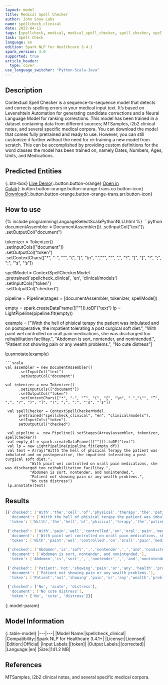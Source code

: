 ```yaml
---
layout: model
title: Medical Spell Checker
author: John Snow Labs
name: spellcheck_clinical
date: 2022-04-11
tags: [spellcheck, medical, medical_spell_checker, spell_checker, spelling_corrector, en, licensed]
task: Spell Check
language: en
edition: Spark NLP for Healthcare 3.4.1
spark_version: 3.0
supported: true
article_header:
  type: cover
use_language_switcher: "Python-Scala-Java"
---
```


## Description

Contextual Spell Checker is a sequence-to-sequence model that detects and corrects spelling errors in your medical input text. It’s based on Levenshtein Automation for generating candidate corrections and a Neural Language Model for ranking corrections. This model has been trained in a dataset containing data from different sources; MTSamples, i2b2 clinical notes, and several specific medical corpora. You can download the model that comes fully pretrained and ready to use. However, you can still customize it further without the need for re-training a new model from scratch. This can be accomplished by providing custom definitions for the word classes the model has been trained on, namely Dates, Numbers, Ages, Units, and Medications.

## Predicted Entities



{:.btn-box}
[Live Demo](https://demo.johnsnowlabs.com/healthcare/CONTEXTUAL_SPELL_CHECKER/){:.button.button-orange}
[Open in Colab](https://colab.research.google.com/github/JohnSnowLabs/spark-nlp-workshop/blob/master/tutorials/Certification_Trainings/Healthcare/6.Clinical_Context_Spell_Checker.ipynb){:.button.button-orange.button-orange-trans.co.button-icon}
[Download](https://s3.amazonaws.com/auxdata.johnsnowlabs.com/clinical/models/spellcheck_clinical_en_3.4.1_3.0_1649672133997.zip){:.button.button-orange.button-orange-trans.arr.button-icon}

## How to use



<div class="tabs-box" markdown="1">
{% include programmingLanguageSelectScalaPythonNLU.html %}
```python
documentAssembler = DocumentAssembler()\
  .setInputCol("text")\
  .setOutputCol("document")

tokenizer = Tokenizer()\
      .setInputCols(["document"])\
      .setOutputCol("token")\
      .setContextChars(["*", "-", "“", "(", "[", "\n", ".","\"", "”", ",", "?", ")", "]", "!", ";", ":", "'s", "’s"])

spellModel = ContextSpellCheckerModel\
    .pretrained('spellcheck_clinical', 'en', 'clinical/models')\
    .setInputCols("token")\
    .setOutputCol("checked")

pipeline = Pipeline(stages = [documentAssembler, tokenizer, spellModel])

empty = spark.createDataFrame([[""]]).toDF("text")
lp = LightPipeline(pipeline.fit(empty))

example = ["Witth the hell of phisical terapy the patient was imbulated and on postoperative, the impatient tolerating a post curgical soft diet.",
           "With paint wel controlled on orall pain medications, she was discharged too reihabilitation facilitay.",
           "Abdomen is sort, nontender, and nonintended.",
           "Patient not showing pain or any wealth problems.",
           "No cute distress"]

lp.annotate(example)
```
```scala
val assembler = new DocumentAssembler()
      .setInputCol("text")
      .setOutputCol("document")

val tokenizer = new Tokenizer()
      .setInputCols(["document"])
      .setOutputCol("token")
      .setContextChars(["*", "-", "“", "(", "[", "\n", ".","\"", "”", ",", "?", ")", "]", "!", ";", ":", "'s", "’s"])

 val spellChecker = ContextSpellCheckerModel.
      pretrained("spellcheck_clinical", "en", "clinical/models").
      setInputCols("token").
      setOutputCol("checked")

 val pipeline =  new Pipeline().setStages(Array(assembler, tokenizer, spellChecker))
 val empty_df = spark.createDataFrame([[""]]).toDF("text")
 val lp = new LightPipeline(pipeline.fit(empty_df))
 val text = Array("Witth the hell of phisical terapy the patient was imbulated and on postoperative, the impatient tolerating a post curgical soft diet.",
           "With paint wel controlled on orall pain medications, she was discharged too reihabilitation facilitay.",
           "Abdomen is sort, nontender, and nonintended.",
           "Patient not showing pain or any wealth problems.",
           "No cute distress")
 lp.annotate(text)
```
</div>

## Results

```bash
[{'checked': ['With','the','cell','of','physical','therapy','the','patient','was','ambulated','and','on','postoperative',',','the','patient','tolerating','a','post','surgical','soft','diet','.'],
  'document': ['Witth the hell of phisical terapy the patient was imbulated and on postoperative, the impatient tolerating a post curgical soft diet.'],
  'token': ['Witth','the','hell','of','phisical','terapy','the','patient','was','imbulated','and','on','postoperative',',','the','impatient','tolerating','a','post','curgical','soft','diet','.']},
 
 {'checked': ['With','pain','well','controlled','on','oral','pain','medications',',','she','was','discharged','to','rehabilitation','facility','.'],
  'document': ['With paint wel controlled on orall pain medications, she was discharged too reihabilitation facilitay.'],
  'token': ['With','paint','wel','controlled','on','orall','pain','medications',',','she','was','discharged','too','reihabilitation','facilitay','.']},
 
 {'checked': ['Abdomen','is','soft',',','nontender',',','and','nondistended','.'],
  'document': ['Abdomen is sort, nontender, and nonintended.'],
  'token': ['Abdomen','is','sort',',','nontender',',','and','nonintended','.']},
 
 {'checked': ['Patient','not','showing','pain','or','any','health','problems','.'],
  'document': ['Patient not showing pain or any wealth problems.'],
  'token': ['Patient','not','showing','pain','or','any','wealth','problems','.']},
 
 {'checked': ['No', 'acute', 'distress'],
  'document': ['No cute distress'],
  'token': ['No', 'cute', 'distress']}]
```

{:.model-param}
## Model Information

{:.table-model}
|---|---|
|Model Name:|spellcheck_clinical|
|Compatibility:|Spark NLP for Healthcare 3.4.1+|
|License:|Licensed|
|Edition:|Official|
|Input Labels:|[token]|
|Output Labels:|[corrected]|
|Language:|en|
|Size:|141.2 MB|

## References

MTSamples, i2b2 clinical notes, and several specific medical corpora.
